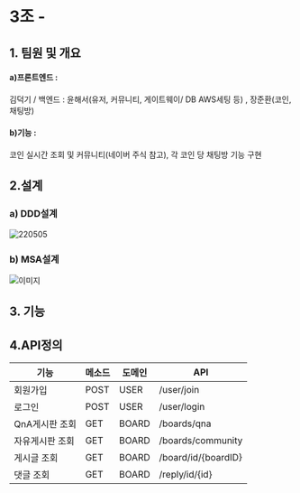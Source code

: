 # 3조 - 

## 1. 팀원 및 개요
#### a)프론트엔드 : 
김덕기 / 백엔드 : 윤해서(유저, 커뮤니티, 게이트웨이/ DB AWS세팅 등) , 장준환(코인, 채팅방)

#### b)기능 : 
코인 실시간 조회 및 커뮤니티(네이버 주식 참고), 각 코인 당 채팅방 기능 구현


## 2.설계
### a) DDD설계
![220505](https://user-images.githubusercontent.com/104835130/169385398-6408d56a-c335-4bcb-8f86-869924856d62.png)

### b) MSA설계
![이미지](https://user-images.githubusercontent.com/104835130/169385576-e256a830-bd72-4518-80a1-495ba482c58c.png)


## 3. 기능

## 4.API정의
|기능|메소드|도메인|API|
|------|----|---|--------------|
|회원가입|POST|USER|/user/join|
|로그인|POST|USER|/user/login|
|QnA게시판 조회|GET|BOARD|/boards/qna|
|자유게시판 조회|GET|BOARD|/boards/community|
|게시글 조회|GET|BOARD|/board/id/{boardID}|
|댓글 조회|GET|BOARD|/reply/id/{id}|

